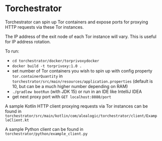 # Torchestrator

Torchestrator can spin up Tor containers and expose ports for proxying HTTP requests via these Tor instances.

The IP address of the exit node of each Tor instance will vary. This is useful for IP address rotation.

To run:
    
- `cd torchestrator/docker/torprivoxydocker`
- `docker build -t torprivoxy:1.0 .`
- set number of Tor containers you wish to spin up with config property `tor.containerQuantity` in `torchestrator/src/main/resources/application.properties` 
  (default is 10, but can be a much higher number depending on RAM)
- `./gradlew bootRun` (with JDK 15) or run in an IDE like IntelliJ IDEA
- get next proxy port with `GET localhost:8080/port`

A sample Kotlin HTTP client proxying requests via Tor instances can be found in `torchestrator/src/main/kotlin/com/alealogic/torchestrator/client/ExampleClient.kt`

A sample Python client can be found in `torchestrator/python/example_client.py`
